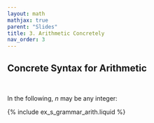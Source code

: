 ```yaml
---
layout: math
mathjax: true
parent: "Slides"
title: 3. Arithmetic Concretely
nav_order: 3
---
```


## Concrete Syntax for Arithmetic

<br/>

In the following, $n$ may be any integer:

{% include ex_s_grammar_arith.liquid %}

